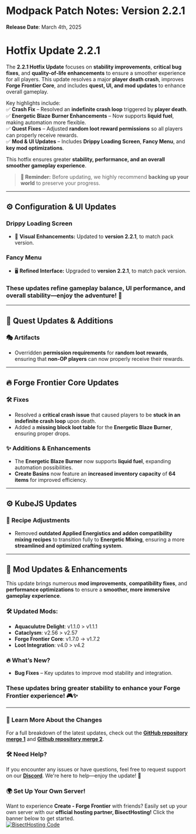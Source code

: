 # **Modpack Patch Notes: Version 2.2.1**  
**Release Date**: March 4th, 2025  

# **Hotfix Update 2.2.1**  

The **2.2.1 Hotfix Update** focuses on **stability improvements**, **critical bug fixes**, and **quality-of-life enhancements** to ensure a smoother experience for all players. This update resolves a major **player death crash**, improves **Forge Frontier Core**, and includes **quest, UI, and mod updates** to enhance overall gameplay.  

Key highlights include:  
✅ **Crash Fix** – Resolved an **indefinite crash loop** triggered by **player death**.  
✅ **Energetic Blaze Burner Enhancements** – Now supports **liquid fuel**, making automation more flexible.  
✅ **Quest Fixes** – Adjusted **random loot reward permissions** so all players can properly receive rewards.  
✅ **Mod & UI Updates** – Includes **Drippy Loading Screen**, **Fancy Menu**, and **key mod optimizations**.  

This hotfix ensures greater **stability, performance, and an overall smoother gameplay experience**.  

> **🚨 Reminder:** Before updating, we highly recommend **backing up your world** to preserve your progress.  
---

## ⚙️ **Configuration & UI Updates** 
### **Drippy Loading Screen**  
- 🎨 **Visual Enhancements:** Updated to **version 2.2.1**, to match pack version.  
### **Fancy Menu**  
- 🖥️ **Refined Interface:** Upgraded to **version 2.2.1**, to match pack version.  
### These updates refine **gameplay balance, UI performance, and overall stability**—enjoy the adventure! 🚀  
---

## 📜 **Quest Updates & Additions**  
### 🎭 **Artifacts**  
- Overridden **permission requirements** for **random loot rewards**, ensuring that **non-OP players** can now properly receive their rewards.  
---

## 🔥 **Forge Frontier Core Updates**  
### 🛠 **Fixes**  
- Resolved a **critical crash issue** that caused players to be **stuck in an indefinite crash loop** upon death.  
- Added a **missing block loot table** for the **Energetic Blaze Burner**, ensuring proper drops.  
### ✨ **Additions & Enhancements**  
- The **Energetic Blaze Burner** now supports **liquid fuel**, expanding automation possibilities.  
- **Create Basins** now feature an **increased inventory capacity** of **64 items** for improved efficiency.  
---

## ⚙️ **KubeJS Updates**  
### 🔧 **Recipe Adjustments**  
- Removed **outdated Applied Energistics and addon compatibility mixing recipes** to transition fully to **Energetic Mixing**, ensuring a more **streamlined and optimized crafting system**.   
---

## 🔄 **Mod Updates & Enhancements**  
This update brings numerous **mod improvements**, **compatibility fixes**, and **performance optimizations** to ensure a **smoother, more immersive gameplay experience**.  
### 🛠 **Updated Mods:**
- **Aquaculutre Delight**: v1.1.0 > v1.1.1
- **Cataclysm**: v2.56 > v2.57
- **Forge Frontier Core**: v1.7.0 → v1.7.2
- **Loot Integration**: v4.0 > v4.2

### 🔥 **What’s New?**  
- **Bug Fixes** – Key updates to improve mod stability and integration.  
### These updates bring **greater stability** to enhance your Forge Frontier experience! 🎮✨  
---

### 📜 **Learn More About the Changes**  
For a full breakdown of the latest updates, check out the **[GitHub repository merge 1](https://github.com/M0nkeyPr0grammer/Create-Forge-Frontier/commit/6a461127c9c0deb944ceb7914d6d6cf269fccdd5)** and **[Github repository merge 2]()**.  

### 🛠 **Need Help?**  
If you encounter any issues or have questions, feel free to request support on our **[Discord](https://discord.gg/quenZthXgy)**. We're here to help—enjoy the update! 🚀  

### 🌍 **Set Up Your Own Server!**  
Want to experience **Create - Forge Frontier** with friends? Easily set up your own server with our **official hosting partner, BisectHosting!** Click the banner below to get started.  
[![BisectHosting Code](https://www.bisecthosting.com/images/CF/CREATE_FORGE_FRONTIER/CREATE_FORGE_FRONTIER_Promo.webp)](https://bisecthosting.com/M0nkeyPr0grammer?r=curseforge+changelog)  
